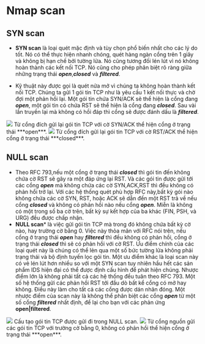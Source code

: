 # Nmap scan

## SYN scan

* **SYN scan** là loại quét mặc định và tùy chọn phổ biến nhất cho các lý do tốt. Nó có thể thực hiện nhanh chóng, quét hàng ngàn cổng trên 1 giây và không bị hạn chế bởi tường lửa. Nó cũng tương đối lén lút vì nó không hoàn thành các kết nối TCP. Nó cũng cho phép phân biệt rõ ràng giữa những trạng thái ***open***,***closed*** và ***filtered***.

* Kỹ thuật này được gọi là quét nửa mở vì chúng ta không hoàn thành kết nối TCP. Chúng ta gửi 1 gói tin TCP như là yêu cầu 1 kết nối thực và chờ đợi một phản hồi lại. Một gói tin chứa SYN/ACK sẽ thể hiện là cổng đang ***open***, một gói tin có chứa RST sẽ thể hiện là cổng đang ***closed***. Sau vài lần truyền lại mà không có hồi đáp thì cổng sẽ được đánh dấu là ***filtered***. 
  
<img src="http://i.imgur.com/ifSO6YW.png"> 
Từ cổng đích gửi lại gói tin TCP với cờ SYN/ACK thể hiện cổng ở trạng thái ***open***.

<img src="http://imgur.com/021sAbc.png">
Từ cổng đích gửi lại gói tin TCP với cờ RST/ACK thể hiện cổng ở trạng thái ***closed***.

## NULL scan

* Theo RFC 793,nếu một cổng ở trạng thái ***closed*** thì gói tin đến không chứa cờ RST sẽ gây ra một đáp ứng lại RST. Và các gói tin được gửi tới các cổng ***open*** mà không chứa các cờ SYN,ACK,RST thì đều không có phản hổi trở lại. Với các hệ thống quét phù hợp RFC này,bất kỳ gói nào không chứa các cờ SYN, RST, hoặc ACK sẽ dẫn đến một RST trả về nếu cổng ***closed*** và không có phản hồi nào nếu cổng ***open***. Miễn là không có một trong số ba cờ trên, bất kỳ sự kết hợp của ba khác (FIN, PSH, và URG) đều được chấp nhận.
* **NULL scan*** là việc gửi gói tin TCP mà trong đó không chứa bất kỳ cờ nào, hay trường cờ bằng 0. Việc này thỏa mãn với RFC nói trên, nếu cổng ở trạng thái ***open*** hay ***filtered*** thì đều không có phản hồi, cổng ở trạng thái ***closed*** thì sẽ có phản hồi với cờ RST. Ưu điểm chính của các loại quét này là chúng có thể lẻn qua một số bức tường lửa không phải trạng thái và bộ định tuyến lọc gói tin. Một ưu điểm khác là loại scan này có vẻ lén lút hơn nhiều so với một SYN scan tuy nhiên hầu hết các sản phẩm IDS hiện đại có thể được định cấu hình để phát hiện chúng. Nhược điểm lớn là không phải tất cả các hệ thống đều tuân theo RFC 793. Một số hệ thống gửi các phản hồi RST tới đầu dò bất kể cổng có mở hay không. Điều này làm cho tất cả các cổng được dán nhãn đóng. Một nhược điểm của scan này là không thể phân biệt các cổng ***open*** từ một số cổng ***filtered*** nhất định, để lại cho bạn với các phản ứng **open|filtered**.

<img src="http://i.imgur.com/CgsIvTa.png">
Cấu tạo gói tin TCP được gửi đi trong NULL scan.

<img src="http://imgur.com/rLG8sVE.png">
Từ cổng nguồn gửi các gói tin TCP với trường cờ bằng 0, không có phản hồi thể hiện cổng ở trạng thái ***open***.


